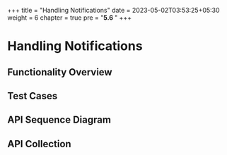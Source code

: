 +++
title = "Handling Notifications"
date = 2023-05-02T03:53:25+05:30
weight = 6
chapter = true
pre = "<b>5.6 </b>"
+++

# Handling Notifications

## Functionality Overview



## Test Cases



## API Sequence Diagram


## API Collection


